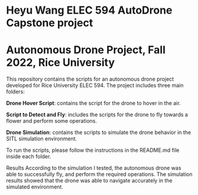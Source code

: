 # Heyu Wang ELEC 594 AutoDrone Capstone project


# Autonomous Drone Project, Fall 2022, Rice University
This repository contains the scripts for an autonomous drone project developed for Rice University ELEC 594. The project includes three main folders:

**Drone Hover Script**: 
contains the script for the drone to hover in the air.


**Script to Detect and Fly**: 
includes the scripts for the drone to fly towards a flower and perform some operations.


**Drone Simulation**:
contains the scripts to simulate the drone behavior in the SITL simulation environment.


To run the scripts, please follow the instructions in the README.md file inside each folder.

Results
According to the simulation I tested, the autonomous drone was able to successfully fly, and perform the required operations. The simulation results showed that the drone was able to navigate accurately in the simulated environment.

